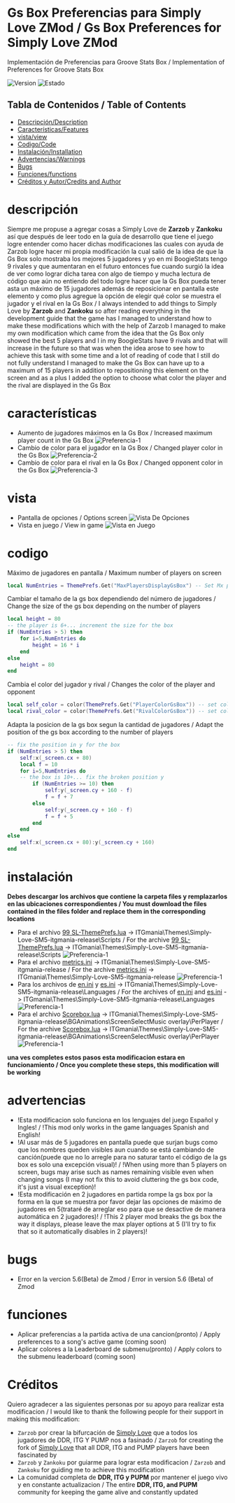 # Gs Box Preferencias para Simply Love ZMod / Gs Box Preferences for Simply Love ZMod
Implementación de Preferencias para Groove Stats Box / Implementation of Preferences for Groove Stats Box

![Version](https://img.shields.io/badge/Versi%C3%B3n%2FVersion-1.0-blue)
![Estado](https://img.shields.io/badge/Estado%2FStatus-Activo%2FActive-green)

## Tabla de Contenidos / Table of Contents
- [Descripción/Description](#descripción)
- [Características/Features](#características)
- [vista/view](#vista)
- [Codigo/Code](#codigo)
- [Instalación/Installation](#instalación)
- [Advertencias/Warnings](#advertencias)
- [Bugs](#bugs)
- [Funciones/functions](#funciones)
- [Créditos y Autor/Credits and Author](#Créditos)

# descripción
Siempre me propuse a agregar cosas a Simply Love de **Zarzob** y **Zankoku** así que después de leer todo en la guía de desarrollo que tiene el juego logre entender como hacer dichas modificaciones las cuales con ayuda de Zarzob logre hacer mi propia modificación la cual salió de la idea de que la Gs Box solo mostraba los mejores 5 jugadores y yo en mi BoogieStats tengo 9 rivales y que aumentaran en el futuro entonces fue cuando surgió la idea de ver como lograr dicha tarea con algo de tiempo y mucha lectura de código que aún no entiendo del todo logre hacer que la Gs Box pueda tener asta un máximo de 15 jugadores además de reposicionar en pantalla este elemento y como plus agregue la opción de elegir qué color se muestra el jugador y el rival en la Gs Box / I always intended to add things to Simply Love by **Zarzob** and **Zankoku** so after reading everything in the development guide that the game has I managed to understand how to make these modifications which with the help of Zarzob I managed to make my own modification which came from the idea that the Gs Box only showed the best 5 players and I in my BoogieStats have 9 rivals and that will increase in the future so that was when the idea arose to see how to achieve this task with some time and a lot of reading of code that I still do not fully understand I managed to make the Gs Box can have up to a maximum of 15 players in addition to repositioning this element on the screen and as a plus I added the option to choose what color the player and the rival are displayed in the Gs Box

# características
- Aumento de jugadores máximos en la Gs Box / Increased maximum player count in the Gs Box
![Preferencia-1](Images/MaxPlayerPrefs.png)
- Cambio de color para el jugador en la Gs Box / Changed player color in the Gs Box
![Preferencia-2](Images/PlayerColorPrefs.png)
- Cambio de color para el rival en la Gs Box / Changed opponent color in the Gs Box
![Preferencia-3](Images/RivalColorPrefs.png)

# vista
- Pantalla de opciones / Options screen
![Vista De Opciones](Images/Opcions.png)
- Vista en juego / View in game
![Vista en Juego](Images/ViewFlash.png)

# codigo
Máximo de jugadores en pantalla / Maximum number of players on screen
```lua
local NumEntries = ThemePrefs.Get("MaxPlayersDisplayGsBox") -- Set Mx players 5-15
```
Cambiar el tamaño de la gs box dependiendo del número de jugadores / Change the size of the gs box depending on the number of players
```lua
local height = 80
-- the player is 6+... increment the size for the box
if (NumEntries > 5) then
	for i=5,NumEntries do
		height = 16 * i
	end
else
	height = 80
end
```
Cambia el color del jugador y rival / Changes the color of the player and opponent
```lua
local self_color = color(ThemePrefs.Get("PlayerColorGsBox")) -- set color player
local rival_color = color(ThemePrefs.Get("RivalColorGsBox")) -- set color rival
```
Adapta la posicion de la gs box segun la cantidad de jugadores / Adapt the position of the gs box according to the number of players
```lua
-- fix the position in y for the box
if (NumEntries > 5) then
	self:x(_screen.cx + 80)
	local f = 10
	for i=5,NumEntries do
	-- the box is 10+... fix the broken position y
		if (NumEntries >= 10) then
			self:y(_screen.cy + 160 - f)
			f = f + 7
		else
			self:y(_screen.cy + 160 - f)
			f = f + 5
		end
	end
else
	self:x(_screen.cx + 80):y(_screen.cy + 160)
end
```

# instalación
**Debes descargar los archivos que contiene la carpeta files y remplazarlos en las ubicaciones correspondientes / You must download the files contained in the files folder and replace them in the corresponding locations**
- Para el archivo [99 SL-ThemePrefs.lua](Files/99%20SL-ThemePrefs.lua) -> ITGmania\Themes\Simply-Love-SM5-itgmania-release\Scripts / For the archive [99 SL-ThemePrefs.lua](Files/99%20SL-ThemePrefs.lua) -> ITGmania\Themes\Simply-Love-SM5-itgmania-release\Scripts
![Preferencia-1](Images/SLFile.png)
- Para el archivo [metrics.ini](Files/metrics.ini) -> ITGmania\Themes\Simply-Love-SM5-itgmania-release / For the archive [metrics.ini](Files/metrics.ini) -> ITGmania\Themes\Simply-Love-SM5-itgmania-release
![Preferencia-1](Images/Metrics.png)
- Para los archivos de [en.ini](Files/en.ini) y [es.ini](Files/es.ini) -> ITGmania\Themes\Simply-Love-SM5-itgmania-release\Languages / For the archives of [en.ini](Files/en.ini) and [es.ini](Files/es.ini) -> ITGmania\Themes\Simply-Love-SM5-itgmania-release\Languages
![Preferencia-1](Images/EnEs.png)
- Para el archivo [Scorebox.lua](Files/Scorebox.lua) -> ITGmania\Themes\Simply-Love-SM5-itgmania-release\BGAnimations\ScreenSelectMusic overlay\PerPlayer / For the archive [Scorebox.lua](Files/Scorebox.lua) -> ITGmania\Themes\Simply-Love-SM5-itgmania-release\BGAnimations\ScreenSelectMusic overlay\PerPlayer
![Preferencia-1](Images/ScoreBox.png)

**una ves completes estos pasos esta modificacion estara en funcionamiento / Once you complete these steps, this modification will be working**

# advertencias
- !Esta modificacion solo funciona en los lenguajes del juego Español y Ingles! / !This mod only works in the game languages Spanish and English!
- !Al usar más de 5 jugadores en pantalla puede que surjan bugs como que los nombres queden visibles aun cuando se está cambiando de canción(puede que no lo arregle para no saturar tanto el código de la gs box es solo una excepción visual)! / !When using more than 5 players on screen, bugs may arise such as names remaining visible even when changing songs (I may not fix this to avoid cluttering the gs box code, it's just a visual exception)!
- !Esta modificación en 2 jugadores en partida rompe la gs box por la forma en la que se muestra por favor dejar las opciones de máximo de jugadores en 5(trataré de arreglar eso para que se desactive de manera automática en 2 jugadores)! / !This 2 player mod breaks the gs box the way it displays, please leave the max player options at 5 (I'll try to fix that so it automatically disables in 2 players)!

# bugs
- Error en la vercion 5.6(Beta) de Zmod / Error in version 5.6 (Beta) of Zmod

# funciones
- Aplicar preferencias a la partida activa de una cancion(pronto) / Apply preferences to a song's active game (coming soon)
- Aplicar colores a la Leaderboard de submenu(pronto) / Apply colors to the submenu leaderboard (coming soon)

# Créditos
Quiero agradecer a las siguientes personas por su apoyo para realizar esta modificacion / I would like to thank the following people for their support in making this modification:

- `Zarzob` por crear la bifurcación de [Simply Love](https://github.com/zarzob/Simply-Love-SM5) que a todos los jugadores de DDR, ITG Y PUMP nos a fasinado / `Zarzob` for creating the fork of [Simply Love](https://github.com/zarzob/Simply-Love-SM5) that all DDR, ITG and PUMP players have been fascinated by
- `Zarzob` y `Zankoku` por guiarme para lograr esta modificacion / `Zarzob` and `Zankoku` for guiding me to achieve this modification
- La comunidad completa de **DDR, ITG y PUPM** por mantener el juego vivo y en constante actualizacion / The entire **DDR, ITG, and PUPM** community for keeping the game alive and constantly updated